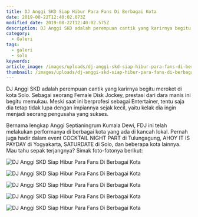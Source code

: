 ```yaml
---
title: DJ Anggi SKD Siap Hibur Para Fans Di Berbagai Kota
date: 2019-08-22T12:40:02.073Z
modified_date: 2019-08-22T12:40:02.575Z
description: DJ Anggi SKD adalah perempuan cantik yang karirnya begitu meroket di kota Solo. Sebagai seorang Female Disk Jockey, prestasi dari dara manis ini.
category:
  - Galeri
tags:
  - galeri
  - solo
keywords:
article_image: /images/uploads/dj-anggi-skd-siap-hibur-para-fans-di-berbagai-kota-5.jpg
thumbnail: /images/uploads/dj-anggi-skd-siap-hibur-para-fans-di-berbagai-kota-1-007.jpg
---
```

DJ Anggi SKD adalah perempuan cantik yang karirnya begitu meroket di kota Solo. Sebagai seorang Female Disk Jockey, prestasi dari dara manis ini begitu memukau. Meski saat ini berprofesi sebagai Entertainer, tentu saja dia tetap tidak lupa dengan impiannya sejak kecil, yaitu kelak dia ingin menjadi seorang pengusaha yang sukses.

Bernama lengkap Anggi Septianingrum Kumala Dewi, FDJ ini telah melakukan performanya di berbagai kota yang ada di kancah lokal. Pernah juga hadir dalam event COCKTAIL NIGHT PART di Tulungagung, AHOY IT IS PAYDAY di Yogyakarta, SATURDATE di Solo, dan beberapa kota lainnya. Mau tahu sepak terjangnya? Simak foto-fotonya berikut:

![DJ Anggi SKD Siap Hibur Para Fans Di Berbagai Kota](https://res.cloudinary.com/kodai/image/upload/v1566480623/dm/dj/dj-anggi-skd-siap-hibur-para-fans-di-berbagai-kota-5.jpg)

![DJ Anggi SKD Siap Hibur Para Fans Di Berbagai Kota](https://res.cloudinary.com/kodai/image/upload/v1566480623/dm/dj/dj-anggi-skd-siap-hibur-para-fans-di-berbagai-kota-4.jpg)

![DJ Anggi SKD Siap Hibur Para Fans Di Berbagai Kota](https://res.cloudinary.com/kodai/image/upload/v1566480623/dm/dj/dj-anggi-skd-siap-hibur-para-fans-di-berbagai-kota-3.jpg)

![DJ Anggi SKD Siap Hibur Para Fans Di Berbagai Kota](https://res.cloudinary.com/kodai/image/upload/v1566480623/dm/dj/dj-anggi-skd-siap-hibur-para-fans-di-berbagai-kota-2.jpg)

![DJ Anggi SKD Siap Hibur Para Fans Di Berbagai Kota](https://res.cloudinary.com/kodai/image/upload/v1566480623/dm/dj/dj-anggi-skd-siap-hibur-para-fans-di-berbagai-kota-1.jpg)
